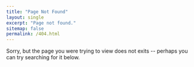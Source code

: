 ```yaml
---
title: "Page Not Found"
layout: single
excerpt: "Page not found."
sitemap: false
permalink: /404.html
---
```

Sorry, but the page you were trying to view does not exits -- perhaps you can try searching for it below.

<script type="text/javascript">
  var GOOG_FIXURL_LANG = 'en';
  var GOOG_FIXURL_SITE = '{{ site.url }}'
</script>
<script type="text/javascript"
  src="//linkhelp.clients.google.com/tbproxy/lh/wm/fixurl.js">
</script>